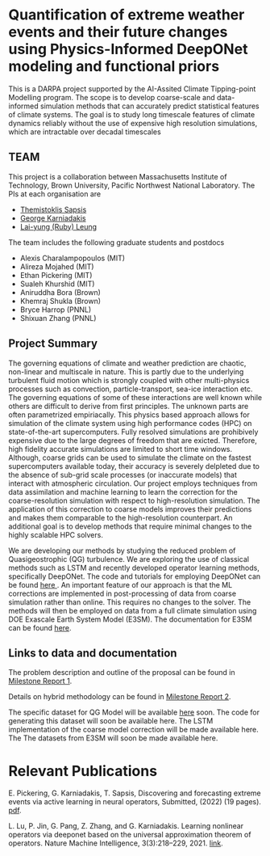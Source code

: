 # Quantification of extreme weather events and their future changes using Physics-Informed DeepONet modeling and functional priors
This is a DARPA project supported by the AI-Assited Climate Tipping-point Modelling program. The scope is to develop coarse-scale and data-informed simulation methods that can accurately predict 
  statistical features of climate systems. The goal is to study long timescale features of climate dynamics 
  reliably without the use of expensive high resolution simulations, which are intractable over decadal timescales
  
## TEAM
This project is a collaboration between Massachusetts Institute of Technology,
  Brown University, Pacific Northwest National Laboratory. The PIs at each organisation are 
  <ul>
    <li><a href="http://meche.mit.edu/people/faculty/sapsis@mit.edu"> Themistoklis Sapsis </a></li>
    <li><a href="https://www.brown.edu/research/projects/crunch/george-karniadakis"> George Karniadakis </a></li>
    <li><a href="https://www.pnnl.gov/people/lai-yung-ruby-leung"> Lai-yung (Ruby) Leung </a></li>
  </ul>

The team includes the following graduate students and postdocs
<p><ul>
    <li>Alexis Charalampopoulos (MIT)</li>
    <li>Alireza Mojahed (MIT)</li>
    <li>Ethan Pickering (MIT)</li>
    <li>Sualeh Khurshid (MIT)</li>
    <li>Aniruddha Bora (Brown)</li>
    <li>Khemraj Shukla (Brown)</li>
    <li>Bryce Harrop (PNNL)</li>
    <li>Shixuan Zhang (PNNL)</li>
</ul></p>

## Project Summary
The governing equations of climate and weather prediction are chaotic, non-linear and multiscale in nature. This is partly due to the underlying
  turbulent fluid motion which is strongly coupled with other multi-physics processes such as convection, particle-transport, sea-ice interaction
  etc. The governing equations of some of these interactions are well known while others are difficult to derive from first principles.
  The unknown parts are often parametrized empiriacally. This physics based approach allows for simulation of
  the climate system using high performance codes (HPC) on state-of-the-art supercomputers. Fully resolved simulations are prohibively expensive 
  due to the large degrees of freedom that are exicted. Therefore,  high fidelity accurate simulations are limited to short time windows. Although, 
  coarse grids can be used to simulate the climate on the fastest supercomputers available today, their accuracy is severely delpleted due
  to the absence of sub-grid scale processes (or inaccurate models) that interact with atmospheric circulation. Our project
  employs techniques from data assimilation and machine learning to learn the correction for the coarse-resolution simulation with respect to 
  high-resolution simulation. The application of this correction to coarse models improves their predictions
  and makes them comparable to the high-resolution counterpart. An additional goal is to develop methods
  that require minimal changes to the highly scalable HPC solvers.

We are developing our methods by studying the reduced problem of Quasigeostrophic (QG) turbulence. We are exploring
   the use of classical methods such as LSTM and recently developed operator learning methods, specifically
   DeepONet. The code and tutorials for employing DeepONet can be found 
   <a href="https://deepxde.readthedocs.io/en/latest/"> here </a>. An important feature of our approach is that
   the ML corrections are implemented in post-processing of data from coarse simulation rather than online. This requires
   no changes to the solver. The methods will then be employed on data from a full
   climate simulation using DOE Exascale Earth System Model (E3SM). The documentation for E3SM can be found 
   <a href="https://e3sm.org/">here</a>.
   
## Links to data and documentation
The problem description and outline of the proposal can be found in <a href="darpa_milestone_1.pdf"> Milestone Report 1</a>.
  
Details on hybrid methodology can be found in <a href="darpa_milestone_2.pdf"> Milestone Report 2</a>.

The specific dataset for QG Model will be available <a href="data/">here</a> soon. The code for generating this dataset will
soon be available here. The LSTM implementation of the coarse model correction will be made available here. 
The The datasets from E3SM will soon be made
  available here. 
  
  
# Relevant Publications  
  E. Pickering, G. Karniadakis, T. Sapsis, Discovering and forecasting extreme events via active learning in neural operators, Submitted, (2022) (19 pages). <a href="https://sandlab.mit.edu/Papers/22_Optimal_NN.pdf">pdf</a>.

L. Lu, P. Jin, G. Pang, Z. Zhang, and G. Karniadakis. Learning nonlinear operators via deeponet based on the universal approximation theorem of operators. Nature Machine Intelligence, 3(3):218–229, 2021. <a href="https://www.nature.com/articles/s42256-021-00302-5">link</a>.
